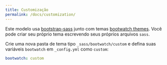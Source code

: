 ```yaml
---
title: Customização
permalink: /docs/customization/
---
```


Este modelo usa [bootstrap-sass](https://github.com/twbs/bootstrap-sass) junto com temas [bootwatch themes](https://bootswatch.com/3). Você pode criar seu próprio tema escrevendo seus próprios arquivos `sass`.

Crie uma nova pasta de tema tipo `_sass/bootwatch/custom` e defina suas variáveis `bootwatch` em `_config.yml` como `custom`:

```yaml
bootwatch: custom
```
